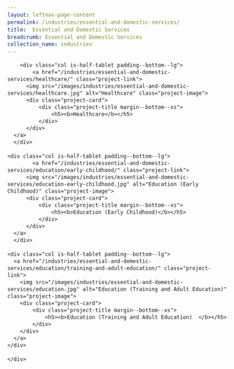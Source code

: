 ```yaml
---
layout: leftnav-page-content
permalink: /industries/essential-and-domestic-services/
title:  Essential and Domestic Services
breadcrumb: Essential and Domestic Services
collection_name: industries
---
```


<div>
	<div class="row is-multiline">

		<div class="col is-half-tablet padding--bottom--lg">
			<a href="/industries/essential-and-domestic-services/healthcare/" class="project-link">
	      <img src="/images/industries/essential-and-domestic-services/healthcare.jpg" alt="Healthcare" class="project-image">
	      <div class="project-card">
	          <div class="project-title margin--bottom--xs">
	              <h5><b>Healthcare</b></h5>
	          </div>
	      </div>
      </a>
	  </div>

    <div class="col is-half-tablet padding--bottom--lg">
			<a href="/industries/essential-and-domestic-services/education/early-childhood/" class="project-link">
	      <img src="/images/industries/essential-and-domestic-services/education-early-childhood.jpg" alt="Education (Early Childhood)" class="project-image">
	      <div class="project-card">
	          <div class="project-title margin--bottom--xs">
	              <h5><b>Education (Early Childhood)</b></h5>
	          </div>
	      </div>
      </a>
	  </div>

    <div class="col is-half-tablet padding--bottom--lg">
      <a href="/industries/essential-and-domestic-services/education/training-and-adult-education/" class="project-link">
        <img src="/images/industries/essential-and-domestic-services/education.jpg" alt="Education (Training and Adult Education)" class="project-image">
        <div class="project-card">
            <div class="project-title margin--bottom--xs">
                <h5><b>Education (Training and Adult Education)  </b></h5>
            </div>
        </div>
      </a>
    </div>

    </div>
</div>
